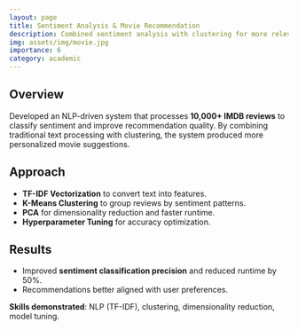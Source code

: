 ```yaml
---
layout: page
title: Sentiment Analysis & Movie Recommendation
description: Combined sentiment analysis with clustering for more relevant movie recommendations using IMDB reviews.
img: assets/img/movie.jpg
importance: 6
category: academic
---
```


## Overview
Developed an NLP-driven system that processes **10,000+ IMDB reviews** to classify sentiment and improve recommendation quality. By combining traditional text processing with clustering, the system produced more personalized movie suggestions.  

## Approach
- **TF-IDF Vectorization** to convert text into features.  
- **K-Means Clustering** to group reviews by sentiment patterns.  
- **PCA** for dimensionality reduction and faster runtime.  
- **Hyperparameter Tuning** for accuracy optimization.  

## Results
- Improved **sentiment classification precision** and reduced runtime by 50%.  
- Recommendations better aligned with user preferences.  

**Skills demonstrated**: NLP (TF-IDF), clustering, dimensionality reduction, model tuning.
